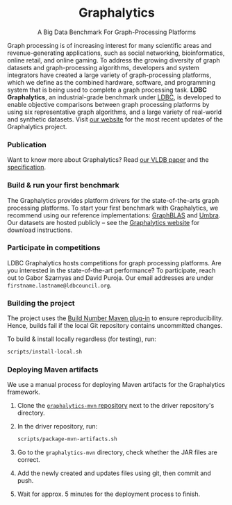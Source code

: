 <h1 align="center">
    Graphalytics
</h1>
<p align="center">
    A Big Data Benchmark For Graph-Processing Platforms
</p>

Graph processing is of increasing interest for many scientific areas and revenue-generating applications, such as social networking, bioinformatics, online retail, and online gaming. To address the growing diversity of graph datasets and graph-processing algorithms, developers and system integrators have created a large variety of graph-processing platforms, which we define as the combined hardware, software, and programming system that is being used to complete a graph processing task. **LDBC Graphalytics**, an industrial-grade benchmark under [LDBC](https://ldbcouncil.org), is developed to enable objective comparisons between graph processing platforms by using six representative graph algorithms, and a large variety of real-world and synthetic datasets. Visit [our website](https://ldbcouncil.org/benchmarks/graphalytics/) for the most recent updates of the Graphalytics project.

### Publication

Want to know more about Graphalytics? Read [our VLDB paper](https://www.vldb.org/pvldb/vol9/p1317-iosup.pdf) and the [specification](https://github.com/ldbc/ldbc_graphalytics_docs).

### Build & run your first benchmark

The Graphalytics provides platform drivers for the state-of-the-arts graph processing platforms. To start your first benchmark with Graphalytics, we recommend using our reference implementations:
[GraphBLAS](https://github.com/ldbc/ldbc_graphalytics_platforms_graphblas) and
[Umbra](https://github.com/ldbc/ldbc_graphalytics_platforms_umbra).
Our datasets are hosted publicly – see the [Graphalytics website](https://ldbcouncil.org/benchmarks/graphalytics/) for download instructions.

### Participate in competitions

LDBC Graphalytics hosts competitions for graph processing platforms. Are you interested in the state-of-the-art performance? To participate, reach out to Gabor Szarnyas and David Puroja. Our email addresses are under `firstname.lastname@ldbcouncil.org`.

### Building the project

The project uses the [Build Number Maven plug-in](https://www.mojohaus.org/buildnumber-maven-plugin/) to ensure reproducibility. Hence, builds fail if the local Git repository contains uncommitted changes.

To build & install locally regardless (for testing), run:

```bash
scripts/install-local.sh
```

### Deploying Maven artifacts

We use a manual process for deploying Maven artifacts for the Graphalytics framework.

1. Clone the [`graphalytics-mvn` repository](https://github.com/ldbc/graphalytics-mvn) next to the driver repository's directory.

2. In the driver repository, run:

    ```bash
    scripts/package-mvn-artifacts.sh
    ```

3. Go to the `graphalytics-mvn` directory, check whether the JAR files are correct.

4. Add the newly created and updates files using git, then commit and push.

5. Wait for approx. 5 minutes for the deployment process to finish.
